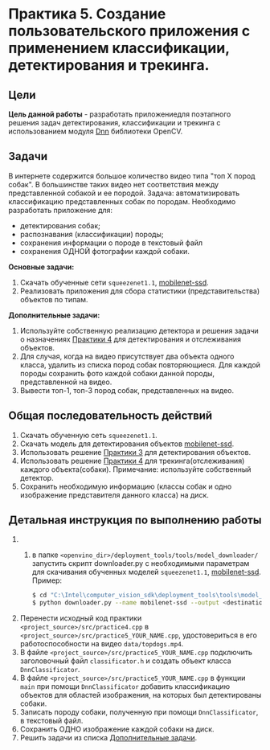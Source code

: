 ﻿# Практика 5. Создание пользовательского приложения с применением классификации, детектирования и трекинга. 

## Цели

__Цель данной работы__ - разработать приложениедля поэтапного решения задач детектирования, классификации и трекинга с использованием модуля [Dnn][opencv_dnn] библиотеки OpenCV. 

## Задачи

В интернете содержится большое количество видео типа "топ X пород собак". В большинстве таких видео нет соответствия между представленной собакой и ее породой. Задача: автоматизировать классификацию представленных собак по породам. Необходимо разработать приложение для:

  - детектирования собак;
  - распознавания (классификации) породы;
  - сохранения информации о породе в текстовый файл
  - сохранения ОДНОЙ фотографии каждой собаки. 

__Основные задачи:__

 1. Скачать обученные сети `squeezenet1.1`, [mobilenet-ssd][mobilenetssd]. 
 1. Реализовать приложения для сбора статистики (представительства) объектов по типам.
 
__Дополнительные задачи:__

 1. Используйте собственную реализацию детектора и решения задачи о назначениях [Практики 4][practice4] для детектирования и  отслеживания объектов.
 1. Для случая, когда на видео присутствует два объекта одного класса, удалить из списка пород собак повторяющиеся. Для каждой породы сохранить фото каждой собаки данной породы, представленной на видео.
 1. Вывести топ-1, топ-3 пород собак, представленных на видео.
 
 ## Общая последовательность действий
 
 1. Скачать обученную сеть `squeezenet1.1`. 
 1. Скачать модель для детектирования объектов [mobilenet-ssd][mobilenetssd].
 1. Использовать решение [Практики 3][practice3] для детектирования объектов.
 1. Использовать решение [Практики 4][practice4] для трекинга(отслеживания) каждого объекта(собаки). Примечание: используйте собственный детектор.
 1. Сохранить необходимую информацию (классы собак и одно изображение представителя данного класса) на диск.
 
## Детальная инструкция по выполнению работы

 1. 1. в папке `<openvino_dir>/deployment_tools/tools/model_downloader/`  запустить скрипт downloader.py с необходимыми параметрам для скачивания обученных моделей `squeezenet1.1`, [mobilenet-ssd][mobilenetssd]. Пример:

        ```bash
        $ cd "C:\Intel\computer_vision_sdk\deployment_tools\tools\model_downloader"
        $ python downloader.py --name mobilenet-ssd --output <destination_folder>
        ```  
 1. Перенести исходный код практики `<project_source>/src/practice4.cpp` в  `<project_source>/src/practice5_YOUR_NAME.cpp`, удостовериться в его работоспособности на видео `data/topdogs.mp4`.
 1. В файле `<project_source>/src/practice5_YOUR_NAME.cpp` подключить заголовочный файл `classificator.h` и создать объект класса `DnnClassificator`.
 1. В файле `<project_source>/src/practice5_YOUR_NAME.cpp` в функции `main` при помощи `DnnClassificator` добавить классификацию объектов для областей изображения, на которых был детектированы собаки.
 1. Записать породу собаки, полученную при помощи `DnnClassificator`, в текстовый файл. 
 1. Сохранить ОДНО изображение каждой собаки на диск.
 1. Решить задачи из списка [Дополнительные задачи][addtasks]. 
 
<!-- LINKS -->
[addtasks]: README_5.md#Задачи
[opencv_dnn]: https://docs.opencv.org/4.1.0/df/d57/namespacecv_1_1dnn.html
[mobilenetssd]: https://github.com/chuanqi305/MobileNet-SSD
[practice3]: README_3.md
[practice2]: README_2.md
[practice4]: README_4.md
